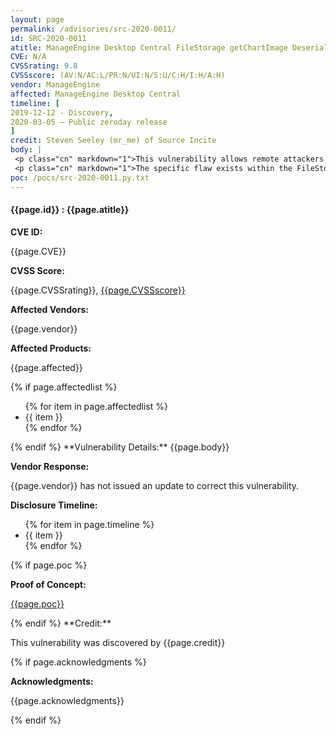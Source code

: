 ```yaml
---
layout: page
permalink: /advisories/src-2020-0011/
id: SRC-2020-0011
atitle: ManageEngine Desktop Central FileStorage getChartImage Deserialization of Untrusted Data Remote Code Execution Vulnerability
CVE: N/A
CVSSrating: 9.8
CVSSscore: (AV:N/AC:L/PR:N/UI:N/S:U/C:H/I:H/A:H)
vendor: ManageEngine
affected: ManageEngine Desktop Central
timeline: [
2019-12-12 - Discovery,
2020-03-05 – Public zeroday release
]
credit: Steven Seeley (mr_me) of Source Incite
body: |
 <p class="cn" markdown="1">This vulnerability allows remote attackers to execute arbitrary code on affected installations of ManageEngine Desktop Central. Authentication is not required to exploit this vulnerability.</p>
 <p class="cn" markdown="1">The specific flaw exists within the FileStorage class. The issue results from the lack of proper validation of user-supplied data, which can result in deserialization of untrusted data. An attacker can leverage this vulnerability to execute code under the context of SYSTEM.</p>
poc: /pocs/src-2020-0011.py.txt
---
```


<h4><b>{{page.id}} : {{page.atitle}}</b></h4>

**CVE ID:**
<p class="cn">{{page.CVE}}</p>

**CVSS Score:**
<p class="cn">{{page.CVSSrating}}, <a href="https://nvd.nist.gov/vuln-metrics/cvss/v3-calculator?calculator&version=3&vector={{page.CVSSscore}}">{{page.CVSSscore}}</a></p>

**Affected Vendors:**
<p class="cn">{{page.vendor}}</p>

**Affected Products:**
<p class="cn">{{page.affected}}</p>
{% if page.affectedlist %}
<ul class="cn">
{% for item in page.affectedlist %}
  <li>{{ item }}</li>
{% endfor %}
</ul>
{% endif %}
**Vulnerability Details:**
{{page.body}}

**Vendor Response:**

<p class="cn">{{page.vendor}} has not issued an update to correct this vulnerability.</p>

**Disclosure Timeline:**
<ul class="cn">
{% for item in page.timeline %}
  <li>{{ item }}</li>
{% endfor %}
</ul>
{% if page.poc %}

**Proof of Concept:**
<p class="cn"><a href="{{page.poc}}">{{page.poc}}</a></p>
{% endif %}
**Credit:**
<p class="cn">This vulnerability was discovered by {{page.credit}}</p>
{% if page.acknowledgments %}

**Acknowledgments:**
<p class="cn">{{page.acknowledgments}}</p>
{% endif %}
